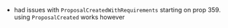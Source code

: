 - had issues with `ProposalCreatedWithRequirements` starting on prop 359. using `ProposalCreated` works however
